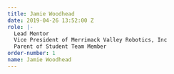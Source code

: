 ```yaml
---
title: Jamie Woodhead
date: 2019-04-26 13:52:00 Z
role: |-
  Lead Mentor
  Vice President of Merrimack Valley Robotics, Inc
  Parent of Student Team Member
order-number: 1
name: Jamie Woodhead
---
```


